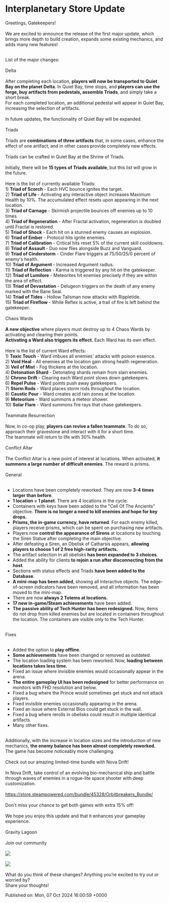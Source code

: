# Interplanetary Store Update

Greetings, Gatekeepers!<br /><br />We are excited to announce the release of the first major update, which brings more depth to build creation, expands some existing mechanics, and adds many new features! <br /><br /><div class="bb_h3">List of the major changes:</div><br /><div class="bb_h1">Delta</div><br />After completing each location, <b>players will now be transported to Quiet Bay on the planet Delta</b>. In Quiet Bay, time stops, and <b>players can use the forge, buy artifacts from pedestals, assemble Triads</b>, and simply take a short break. <br />For each completed location, an additional pedestal will appear in Quiet Bay, increasing the selection of artifacts.  <br /><br />In future updates, the functionality of Quiet Bay will be expanded.<br /><br /><div class="bb_h1">Triads</div><br />Triads are <b>combinations of three artifacts</b> that, in some cases, enhance the effect of one artifact, and in other cases provide completely new effects.  <br /><br />Triads can be crafted in Quiet Bay at the Shrine of Triads.  <br /><br />Initially, there will be <b>15 types of Triads available</b>, but this list will grow in the future.  <br /><br />Here is the list of currently available Triads:  <br />1) <b>Triad of Scorch</b> - Each HVC bounce ignites the target.  <br />2) <b>Triad of Life </b>- Activating any interactive object increases Maximum Health by 10%. The accumulated effect resets upon appearing in the next location.  <br />3) <b>Triad of Carnage</b> - Skirmish projectile bounces off enemies up to 10 times.  <br />4) <b>Triad of Regeneration</b> - After Fractal activation, regeneration is doubled until Fractal is restored.  <br />5) <b>Triad of Shock</b> - Each hit on a stunned enemy causes an explosion.  <br />6) <b>Triad of Ember</b> - Protocol hits ignite enemies.  <br />7) <b>Triad of Calibration</b> - Critical hits reset 5% of the current skill cooldowns.  <br />8) <b>Triad of Assault </b>- Duo now flies alongside Buzz and Vanguard.  <br />9) <b>Triad of Cinderstorm</b> - Cinder Flare triggers at 75/50/25/0 percent of enemy's health.  <br />10) <b>Triad of Argument </b>- Increased Argument radius.  <br />11) <b>Triad of Reflection</b> - Karma is triggered by any hit on the gatekeeper.  <br />12) <b>Triad of Lumilore</b> - Meteorites hit enemies precisely if they are within the area of effect.  <br />13) <b>Triad of Devastation</b> - Delugeon triggers on the death of any enemy marked with the Bane Seal.  <br />14) <b>Triad of Tides</b> - Hollow Talisman now attacks with Rippletide.  <br />15) <b>Triad of Fireflow </b>- While Reflex is active, a trail of fire is left behind the gatekeeper.<br /><br /><div class="bb_h1">Chaos Wards</div><br /><b>A new objective</b> where players must destroy up to 4 Chaos Wards by activating and clearing their points.  <br /><b>Activating a Ward also triggers its effect.</b> Each Ward has its own effect.  <br /><br />Here is the list of current Ward effects:  <br />1) <b>Toxic Touch</b> - Ward imbues all enemies' attacks with poison essence.  <br />2) <b>Void Heal</b> - All enemies at the location gain strong health regeneration.  <br />3) <b>Veil of Mist</b> - Fog thickens at the location.  <br />4) <b>Detonation Shard </b>- Detonating shards remain from slain enemies.  <br />5) <b>Chrono Drift</b> - Clearing each Ward point slows down gatekeepers.  <br />6) <b>Repel Pulse</b> - Ward points push away gatekeepers.  <br />7) <b>Storm Rods</b> - Ward places storm rods throughout the location.  <br />8) <b>Caustic Pour</b> - Ward creates acid rain zones at the location.  <br />9) <b>Meteorium</b> - Ward summons a meteor shower.  <br />10) <b>Solar Flare</b> - Ward summons fire rays that chase gatekeepers.<br /><br /><div class="bb_h1">Teammate Resurrection </div> <br />Now, in co-op play, <b>players can revive a fallen teammate</b>. To do so, approach their gravestone and interact with it for a short time.  <br />The teammate will return to life with 30% health.<br /><br /><div class="bb_h1">Conflict Altar</div><br />The Conflict Altar is a new point of interest at locations. When activated, <b>it summons a large number of difficult enemies</b>. The reward is prisms.<br /><br /><div class="bb_h1">General </div><br /><ul class="bb_ul"><li> Locations have been completely reworked. They are now<b> 3-4 times larger than before</b>.  <br /></li><li> <b>1 location = 1 planet</b>. There are 4 locations in the cycle.  <br /></li><li> Containers with keys have been added to the "Cell Of The Ancients" objective. <b>There is no longer a need to kill enemies and hope for key drops. </b> <br /></li><li> <b>Prisms, the in-game currency, have returned</b>. For each enemy killed, players receive prisms, which can be spent on purchasing new artifacts.  <br /></li><li> Players now <b>control the appearance of Sirens</b> at locations by touching the Siren Statue after completing the main objective.  <br /></li><li> After defeating a Siren, an Obelisk of Catharsis appears, <b>allowing players to choose 1 of 2 free high-rarity artifacts.</b>  <br /></li><li> The artifact selection in all obelisks <b>has been expanded to 3 choices</b>.  <br /></li><li> Added the ability for clients <b>to rejoin a run after disconnecting from the host</b>.  <br /></li><li> Sections with status effects and Triads <b>have been added to the Database</b>.  <br /></li><li> <b>A mini-map has been added</b>, showing all interactive objects. The edge-of-screen indicators have been removed, and all information has been moved to the mini-map.  <br /></li><li> There are now <b>always 2 Totems at locations.</b>  <br /></li><li> <b>17 new in-game/Steam achievements</b> have been added.  <br /></li><li> <b>The passive ability of Tech Hunter has been redesigned.</b> Now, items do not drop from killed enemies but are located in containers throughout the location. The containers are visible only to the Tech Hunter.</li></ul><br /><div class="bb_h3">Fixes  </div><br /><ul class="bb_ul"><li> Added the option to<b> play offline</b>.  <br /></li><li> <b>Some achievements</b> have been changed or removed as outdated.  <br /></li><li> The location loading system has been reworked. Now, <b>loading between locations takes less time.</b>  <br /></li><li> Fixed an issue where invisible enemies would occasionally appear in the arena. <br /></li><li> <b>The entire gameplay UI has been redesigned</b> for better performance on monitors with FHD resolution and below.  <br /></li><li> Fixed a bug where the Prince would sometimes get stuck and not attack players.  <br /></li><li> Fixed invisible enemies occasionally appearing in the arena.  <br /></li><li> Fixed an issue where External Bios could get stuck in the wall.  <br /></li><li> Fixed a bug where rerolls in obelisks could result in multiple identical artifacts.  <br /></li><li> Many other fixes.</li></ul><br />Additionally, with the increase in location sizes and the introduction of new mechanics, <b>the enemy balance has been almost completely reworked.</b> The game has become noticeably more challenging.<br /><br /><div class="bb_h1">Check out our amazing limited-time bundle with Nova Drift!</div><br />In Nova Drift, take control of an evolving bio-mechanical ship and battle through waves of enemies in a rogue-lite space shooter with deep customization. <br /><br /><a class="bb_link" href="https://store.steampowered.com/bundle/45328/Orbitbreakers_Bundle/" rel="" target="_blank">https://store.steampowered.com/bundle/45328/Orbitbreakers_Bundle/</a><br /><br /><div class="bb_h2">Don't miss your chance to get both games with extra 15% off!</div><br />We hope you enjoy this update and that it enhances your gameplay experience.  <br /><br />Gravity Lagoon<br /><br />Join our community<br /><br /><a class="bb_link" href="https://steamcommunity.com/linkfilter/?u=https%3A%2F%2Fdiscord.gg%2FHkrp6AUa5S" rel=" noopener" target="_blank"><img src="https://clan.fastly.steamstatic.com/images/42755050/d0a560fa78423e2e3e18c3294e8b4553dac70eb9.png" /></a><br /><br /><a class="bb_link" href="https://steamcommunity.com/linkfilter/?u=https%3A%2F%2Fforms.gle%2FfcaySk59EmeZbfEq5" rel=" noopener" target="_blank"><img src="https://clan.fastly.steamstatic.com/images/42755050/bb2a549e5461d8d4ac4351f70461fbcc09c1b5f4.png" /></a><br /><br />What do you think of these changes? Anything you’re excited to try out or worried by?<br />Share your thoughts!

Published on: Mon, 07 Oct 2024 16:00:59 +0000